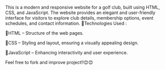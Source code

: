 This is a modern and responsive website for a golf club, built using HTML, CSS, and JavaScript. The website provides an elegant and user-friendly interface for visitors to explore club details, membership options, event schedules, and contact information. 📌Technologies Used :

🎈HTML – Structure of the web pages.

🎈CSS – Styling and layout, ensuring a visually appealing design.

🎈JavaScript – Enhancing interactivity and user experience.

Feel free to fork and improve project!!😊😊
